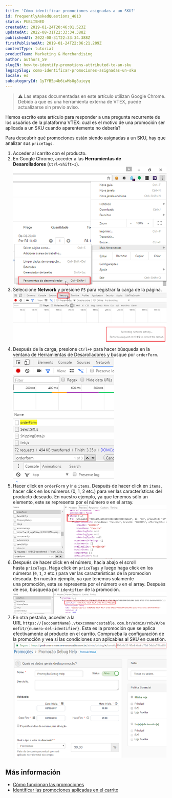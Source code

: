 ```yaml
---
title: 'Cómo identificar promociones asignadas a un SKU?'
id: frequentlyAskedQuestions_4813
status: PUBLISHED
createdAt: 2019-01-24T20:46:01.523Z
updatedAt: 2022-08-31T22:33:34.388Z
publishedAt: 2022-08-31T22:33:34.388Z
firstPublishedAt: 2019-01-24T22:06:21.209Z
contentType: tutorial
productTeam: Marketing & Merchandising
author: authors_59
slugEN: how-to-identify-promotions-attributed-to-an-sku
legacySlug: como-identificar-promociones-asignadas-un-sku
locale: es
subcategoryId: 1yTYB5p4b6iwMsUg8uieyq
---
```


> ⚠️ Las etapas documentadas en este artículo utilizan Google Chrome. Debido a que es una herramienta externa de VTEX, puede actualizarse sin previo aviso.

Hemos escrito este artículo para responder a una pregunta recurrente de los usuários de la plataforma VTEX: cual es el motivo de una promoción ser aplicada a un SKU cuando aparentemente no debería?

Para descubrir qué promociones están siendo asignadas a un SKU, hay que analizar sus `priceTags`.

1. Acceder al carrito con el producto.
2. En Google Chrome, acceder a las **Herramientas de Desarolladores** (`Ctrl+Shift+I`).![ferramentas-do-desenvolvedor](https://raw.githubusercontent.com/vtexdocs/help-center-content/refs/heads/main/docs/es/tutorials/tasas-y-promociones/promociones/como-identificar-promociones-asignadas-un-sku_1.png)
3. Seleccione **Network** y presione `F5` para registrar la carga de la página.![network-f5](https://raw.githubusercontent.com/vtexdocs/help-center-content/refs/heads/main/docs/es/tutorials/tasas-y-promociones/promociones/como-identificar-promociones-asignadas-un-sku_2.png)
4. Después de la carga, presione `Ctrl+F` para hacer búsqueda en la ventana de Herramientas de Desarolladores y busque por `orderForm`.![order-form](https://raw.githubusercontent.com/vtexdocs/help-center-content/refs/heads/main/docs/es/tutorials/tasas-y-promociones/promociones/como-identificar-promociones-asignadas-un-sku_3.png)
5. Hacer click en `orderForm` y ir a `items`. Después de hacer click en `items`, hacer click en los números (0, 1, 2 etc.) para ver las características del producto deseado. En nuestro ejemplo, ya que tenemos sólo un elemento, este se representa por el número `0` en el array.![items-0](https://raw.githubusercontent.com/vtexdocs/help-center-content/refs/heads/main/docs/es/tutorials/tasas-y-promociones/promociones/como-identificar-promociones-asignadas-un-sku_4.png)
6. Después de hacer click en el número, hacia abajo el scroll hasta `priceTags`. Haga click en `priceTags` y luego haga click en los números (`0`, `1`, `2` etc.) para ver las características de la promocion deseada. En nuestro ejemplo, ya que tenemos solamente una promoción, esta se representa por el número `0` en el array. Después de eso, búsqueda por `identifier` de la promoción.![priceTags-0-identifier](https://raw.githubusercontent.com/vtexdocs/help-center-content/refs/heads/main/docs/es/tutorials/tasas-y-promociones/promociones/como-identificar-promociones-asignadas-un-sku_5.png)
7. En otra pestaña, acceder a la URL `https://{accountName}.vtexcommercestable.com.br/admin/rnb/#/benefit/{numero-del-identifier}`. Esta es la promoción que se aplica efectivamente al producto en el carrito. Comprueba la configuración de la promoción y vea si las condiciones son aplicables al SKU en cuestión.![promo-debug-help](https://raw.githubusercontent.com/vtexdocs/help-center-content/refs/heads/main/docs/es/tutorials/tasas-y-promociones/promociones/como-identificar-promociones-asignadas-un-sku_6.png)

## Más información

- [Cómo funcionan las promociones](/es/tracks/promociones--6asfF1vFYiZgTQtOzwJchR/2a2D0K85Ahvs4hLnL3Ag7N)
- [Identificar las promociones aplicadas en el carrito](/es/tutorial/como-identificar-las-promociones-aplicadas-en-el-carrito--frequentlyAskedQuestions_345)

